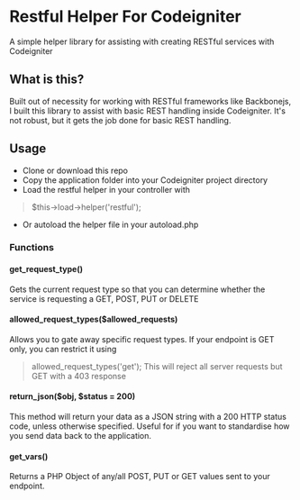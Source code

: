 # Restful Helper For Codeigniter
A simple helper library for assisting with creating RESTful services with Codeigniter

## What is this?
Built out of necessity for working with RESTful frameworks like Backbonejs, I built this library to assist with basic REST handling inside Codeigniter. It's not robust, but it gets the job done for basic REST handling.

## Usage
* Clone or download this repo
* Copy the application folder into your Codeigniter project directory
* Load the restful helper in your controller with
> $this->load->helper('restful');
* Or autoload the helper file in your autoload.php

### Functions
#### get_request_type()
Gets the current request type so that you can determine whether the service is requesting a GET, POST, PUT or DELETE

#### allowed_request_types($allowed_requests)
Allows you to gate away specific request types. If your endpoint is GET only, you can restrict it using
> allowed_request_types('get');
This will reject all server requests but GET with a 403 response

#### return_json($obj, $status = 200)
This method will return your data as a JSON string with a 200 HTTP status code, unless otherwise specified. Useful for if you want to standardise how you send data back to the application.

#### get_vars()
Returns a PHP Object of any/all POST, PUT or GET values sent to your endpoint.
